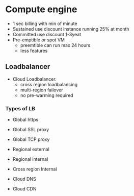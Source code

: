 # Compute engine
- 1 sec billing with min of minute
- Sustained use discount instance running 25% at month
- Committed use discount 1-3yeat
- Pre-emptible or spot VM
    - preemtible can run max 24 hours
    - less features 

## Loadbalancer
- Cloud Loadbalancer. 
    - cross region loadbalancing
    - multi-region failover
    - no pre-warming required

### Types of LB
- Global https
- Global SSL proxy
- Global TCP proxy
- Regional external
- Regional internal
- Cross region Internal


- Cloud DNS
- Cloud CDN

